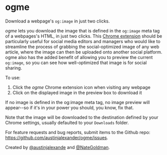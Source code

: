 # ogme

Download a webpage's `og:image` in just two clicks.

*ogme* lets you download the image that is defined in the `og:image` meta tag of a webpages's HTML, in just two clicks. This <a href="https://chrome.google.com/webstore/detail/ogme/kkhddppbaabnelnahdndgjhiddnbchbo" target="_blank">Chrome extension</a> should be particularly useful for social media editors and managers who would like to streamline the process of grabbing the social-optimized image of any web article, where the image can then be uploaded onto another social platform. ogme also has the added benefit of allowing you to preview the current `og:image`, so you can see how well-optimized that image is for social sharing.

To use:

1. Click the *ogme* Chrome extension icon when visiting any webpage
2. Click on the displayed image in the preview box to download it

If no image is defined in the og:image meta tag, no image preview will appear--so if it's in your power you should, you know, fix that.  

Note that the image will be downloaded to the destination defined by your Chrome settings, usually defaulted to your `Downloads` folder.

For feature requests and bug reports, submit items to the Github repo: https://github.com/austinjalexander/ogme/issues.

Created by <a href="https://twitter.com/austinjalexande" target="_blank">@austinjalexande</a> and <a href="https://twitter.com/NateGoldman" target="_blank">@NateGoldman</a>.



